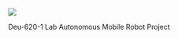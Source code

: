 <img src="https://capsule-render.vercel.app/api?type=rect&color=0:00c6ff,100:0072ff&height=180&section=header&text=ROS%20AMR%20Robot&fontSize=45&fontAlignY=70&fontColor=ffffff" />



Deu-620-1 Lab Autonomous Mobile Robot Project
